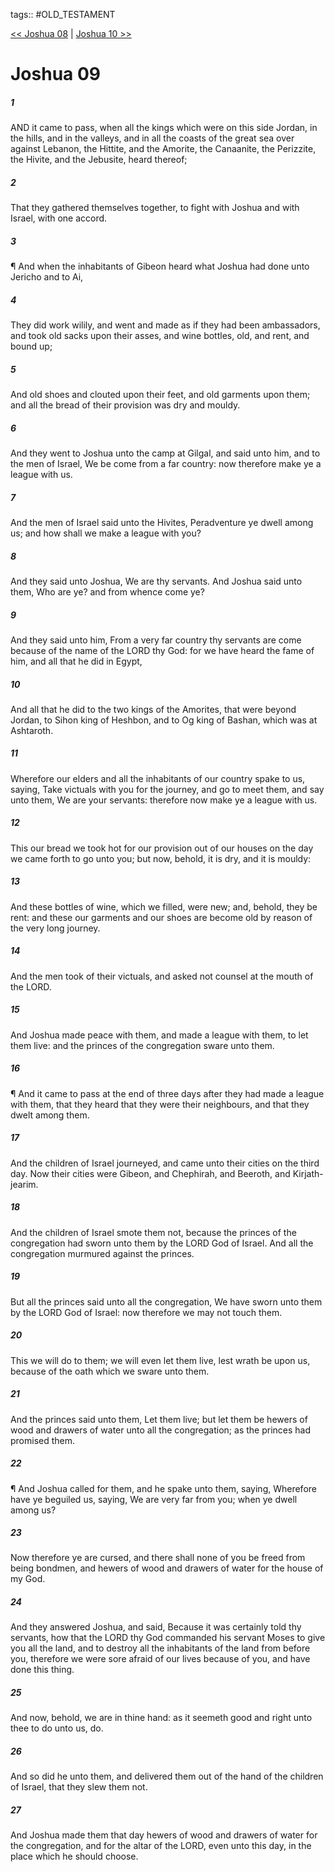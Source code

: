 tags:: #OLD_TESTAMENT

[<< Joshua 08](OLD_TESTAMENT/06_Joshua/Joshua_08.md) | [Joshua 10 >>](OLD_TESTAMENT/06_Joshua/Joshua_10.md)

# Joshua 09

##### 1

AND it came to pass, when all the kings which were on this side Jordan, in the hills, and in the valleys, and in all the coasts of the great sea over against Lebanon, the Hittite, and the Amorite, the Canaanite, the Perizzite, the Hivite, and the Jebusite, heard thereof;

##### 2

That they gathered themselves together, to fight with Joshua and with Israel, with one accord.

##### 3

¶ And when the inhabitants of Gibeon heard what Joshua had done unto Jericho and to Ai,

##### 4

They did work wilily, and went and made as if they had been ambassadors, and took old sacks upon their asses, and wine bottles, old, and rent, and bound up;

##### 5

And old shoes and clouted upon their feet, and old garments upon them; and all the bread of their provision was dry and mouldy.

##### 6

And they went to Joshua unto the camp at Gilgal, and said unto him, and to the men of Israel, We be come from a far country: now therefore make ye a league with us.

##### 7

And the men of Israel said unto the Hivites, Peradventure ye dwell among us; and how shall we make a league with you?

##### 8

And they said unto Joshua, We are thy servants. And Joshua said unto them, Who are ye? and from whence come ye?

##### 9

And they said unto him, From a very far country thy servants are come because of the name of the LORD thy God: for we have heard the fame of him, and all that he did in Egypt,

##### 10

And all that he did to the two kings of the Amorites, that were beyond Jordan, to Sihon king of Heshbon, and to Og king of Bashan, which was at Ashtaroth.

##### 11

Wherefore our elders and all the inhabitants of our country spake to us, saying, Take victuals with you for the journey, and go to meet them, and say unto them, We are your servants: therefore now make ye a league with us.

##### 12

This our bread we took hot for our provision out of our houses on the day we came forth to go unto you; but now, behold, it is dry, and it is mouldy:

##### 13

And these bottles of wine, which we filled, were new; and, behold, they be rent: and these our garments and our shoes are become old by reason of the very long journey.

##### 14

And the men took of their victuals, and asked not counsel at the mouth of the LORD.

##### 15

And Joshua made peace with them, and made a league with them, to let them live: and the princes of the congregation sware unto them.

##### 16

¶ And it came to pass at the end of three days after they had made a league with them, that they heard that they were their neighbours, and that they dwelt among them.

##### 17

And the children of Israel journeyed, and came unto their cities on the third day. Now their cities were Gibeon, and Chephirah, and Beeroth, and Kirjath-jearim.

##### 18

And the children of Israel smote them not, because the princes of the congregation had sworn unto them by the LORD God of Israel. And all the congregation murmured against the princes.

##### 19

But all the princes said unto all the congregation, We have sworn unto them by the LORD God of Israel: now therefore we may not touch them.

##### 20

This we will do to them; we will even let them live, lest wrath be upon us, because of the oath which we sware unto them.

##### 21

And the princes said unto them, Let them live; but let them be hewers of wood and drawers of water unto all the congregation; as the princes had promised them.

##### 22

¶ And Joshua called for them, and he spake unto them, saying, Wherefore have ye beguiled us, saying, We are very far from you; when ye dwell among us?

##### 23

Now therefore ye are cursed, and there shall none of you be freed from being bondmen, and hewers of wood and drawers of water for the house of my God.

##### 24

And they answered Joshua, and said, Because it was certainly told thy servants, how that the LORD thy God commanded his servant Moses to give you all the land, and to destroy all the inhabitants of the land from before you, therefore we were sore afraid of our lives because of you, and have done this thing.

##### 25

And now, behold, we are in thine hand: as it seemeth good and right unto thee to do unto us, do.

##### 26

And so did he unto them, and delivered them out of the hand of the children of Israel, that they slew them not.

##### 27

And Joshua made them that day hewers of wood and drawers of water for the congregation, and for the altar of the LORD, even unto this day, in the place which he should choose.
